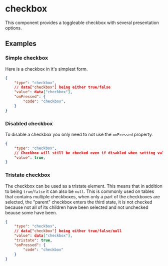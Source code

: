# checkbox

This component provides a toggleable checkbox with several presentation options.
 
## Examples

### Simple checkbox

Here is a checkbox in it's simplest form.
```json
{
    "type": "checkbox",
    // data["checkbox"] being either true/false
    "value": data["checkbox"],
    "onPressed": {
        "code": "checkbox",
    }
}
```

### Disabled checkbox

To disable a checkbox you only need to not use the `onPressed` property.

```json
{
    "type": "checkbox",
    // Checkbox will still be checked even if disabled when setting value to true
    "value": true,
}
```

### Tristate checkbox

The checkbox can be used as a tristate element. This means that in addition to being `true`/`false` it can also be `null`. This is commonly used on tables that contains multiple checkboxes, when only a part of the checkboxes are selected, the "parent" checkbox enters the third state, it is not checked because not all of its children have been selected and not unchecked beause some have been.

```json
{
    "type": "checkbox",
    // data["checkbox"] being either true/false/null
    "value": data["checkbox"],
    "tristate": true,
    "onPressed": {
        "code": "checkbox"
    }
}
```